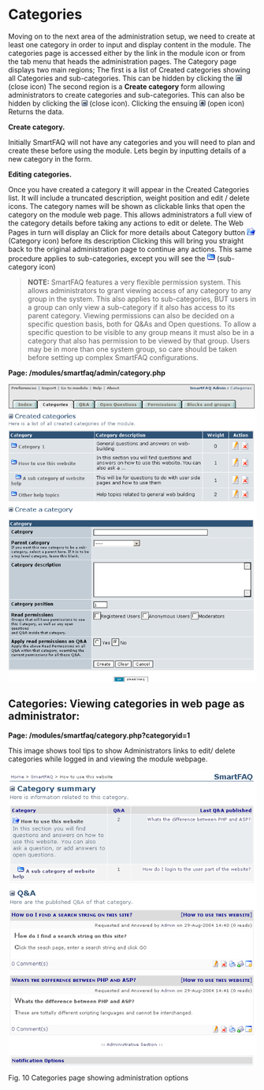 # Categories

Moving on to the next area of the administration setup, we need to create at least one category in order to input and display content in the module. The categories page is accessed either by the link in the module icon or from the tab menu that heads the administration pages. The Category page displays two main regions; The first is a list of Created categories showing all Categories and sub-categories. This can be hidden by clicking the ![](../.gitbook/assets/close12.gif) \(close icon\) The second region is a **Create category** form allowing administrators to create categories and sub-categories. This can also be hidden by clicking the ![](../.gitbook/assets/close12%20%281%29.gif) \(close icon\). Clicking the ensuing ![](../.gitbook/assets/open12.gif) \(open icon\) Returns the data.

**Create category.**

Initially SmartFAQ will not have any categories and you will need to plan and create these before using the module. Lets begin by inputting details of a new category in the form.

**Editing categories.**

Once you have created a category it will appear in the Created Categories list. It will include a truncated description, weight position and edit / delete icons. The category names will be shown as clickable links that open the category on the module web page. This allows administrators a full view of the category details before taking any actions to edit or delete. The Web Pages in turn will display an Click for more details about Category button ![](../.gitbook/assets/cat.gif) \(Category icon\) before its description Clicking this will bring you straight back to the original administration page to continue any actions. This same procedure applies to sub-categories, except you will see the ![](../.gitbook/assets/subcat.gif) \(sub-category icon\)

> **NOTE:** SmartFAQ features a very flexible permission system. This allows administrators to grant viewing access of any category to any group in the system. This also applies to sub-categories, BUT users in a group can only view a sub-category if it also has access to its parent category. Viewing permissions can also be decided on a specific question basis, both for Q&As and Open questions. To allow a specific question to be visible to any group means it must also be in a category that also has permission to be viewed by that group. Users may be in more than one system group, so care should be taken before setting up complex SmartFAQ configurations.

**Page: /modules/smartfaq/admin/category.php**

![](../.gitbook/assets/categories.png)

## Categories: Viewing categories in web page as administrator:

**Page: /modules/smartfaq/category.php?categoryid=1**

This image shows tool tips to show Administrators links to edit/ delete categories while logged in and viewing the module webpage.

![](../.gitbook/assets/catedit.png)

Fig. 10 Categories page showing administration options

